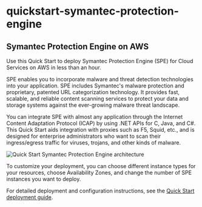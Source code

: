 # quickstart-symantec-protection-engine
## Symantec Protection Engine on AWS

Use this Quick Start to deploy Symantec Protection Engine (SPE) for Cloud Services on AWS in less than an hour.

SPE enables you to incorporate malware and threat detection technologies into your application. SPE includes Symantec's malware protection and proprietary, patented URL categorization technology. It provides fast, scalable, and reliable content scanning services to protect your data and storage systems against the ever-growing malware threat landscape.

You can integrate SPE with almost any application through the Internet Content Adaptation Protocol (ICAP) by using .NET APIs for C, Java, and C#. This Quick Start aids integration with proxies such as F5, Squid, etc., and is designed for enterprise administrators who want to scan their ingress/egress traffic for viruses, trojans, and other kinds of malware.

![Quick Start Symantec Protection Engine architecture](https://d0.awsstatic.com/partner-network/QuickStart/datasheets/spe-on-aws-architecture.png)

To customize your deployment, you can choose different instance types for your resources, choose Availability Zones, and change the number of SPE instances you want to deploy.

For detailed deployment and configuration instructions, see the [Quick Start deployment guide](https://fwd.aws/9wbxK).
